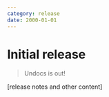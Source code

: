 ```yaml
---
category: release
date: 2000-01-01
---
```


# Initial release

> Undocs is out!

[release notes and other content]

